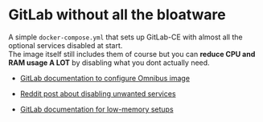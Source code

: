 # GitLab without all the bloatware

A simple `docker-compose.yml` that sets up GitLab-CE with almost all the optional services disabled at start.  
The image itself still includes them of course but you can **reduce CPU and RAM usage A LOT** by disabling what you dont actually need.  


- [GitLab documentation to configure Omnibus image](https://docs.gitlab.com/ce/install/docker.html)

- [Reddit post about disabling unwanted services](https://www.reddit.com/r/gitlab/comments/10m0hxa/gitlab_container_image_without_extra_applications/)

- [GitLab documentation for low-memory setups](https://docs.gitlab.com/omnibus/settings/memory_constrained_envs.html)

